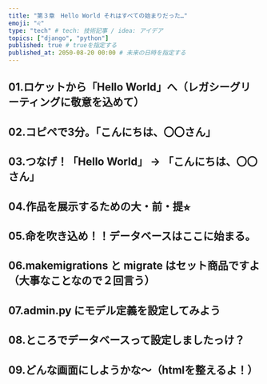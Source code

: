 ```yaml
---
title: "第３章　Hello World それはすべての始まりだった…"
emoji: "♌️"
type: "tech" # tech: 技術記事 / idea: アイデア
topics: ["django", "python"]
published: true # trueを指定する
published_at: 2050-08-20 00:00 # 未来の日時を指定する
---
```


## 01.ロケットから「Hello World」へ（レガシーグリーティングに敬意を込めて）
## 02.コピペで3分。「こんにちは、〇〇さん」
## 03.つなげ！「Hello World」 → 「こんにちは、〇〇さん」
## 04.作品を展示するための大・前・提⭐︎
## 05.命を吹き込め！！データベースはここに始まる。
## 06.makemigrations と migrate はセット商品ですよ（大事なことなので２回言う）
## 07.admin.py にモデル定義を設定してみよう
## 08.ところでデータベースって設定しましたっけ？
## 09.どんな画面にしようかな〜（htmlを整えるよ！）
